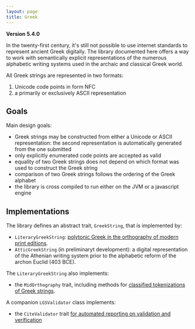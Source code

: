 ```yaml
---
layout: page
title: Greek
---
```


**Version 5.4.0**

In the twenty-first century, it's still not possible to use internet standards to represent ancient Greek digitally.  The library documented here offers a way to work with semantically explicit representations of the numerous alphabetic writing systems used in the archaic and classical Greek world.

All Greek strings are represented in two formats:

1.  Unicode code points in form NFC
2.  a primarily or exclusively ASCII representation


## Goals

Main design goals:

-   Greek strings may be constructed from either a Unicode or ASCII representation: the second representation is automatically generated from the one submitted
-   only explicitly enumerated code points are accepted as valid
-   equality of two Greek strings does not depend on which format was used to construct the Greek string
-   comparison of two Greek strings follows the ordering of the Greek alphabet
-   the library is cross compiled to run either on the JVM or a javascript engine


## Implementations


The library defines an abstract trait, `GreekString`, that is implemented by:

-   `LiteraryGreekString`: [polytonic Greek in the orthography of modern print editions](./litgreek/).
-   `AtticGreekString` (in preliminaryt development): a digital representation of the Athenian writing system prior to the alphabetic reform of the archon Euclid (403 BCE).


The `LiteraryGreekString` also implements:

-  the `MidOrthography` trait, including methods for [classified tokenizations of Greek strings](./litgreek/tokenization/).

A companion `LGSValidator` class implements:

-  the `CiteValidator` trait [for automated reporting on validation and verification](./validation/) 
